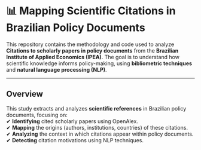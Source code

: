 # 📊 Mapping Scientific Citations in Brazilian Policy Documents  

This repository contains the methodology and code used to analyze **Citations to scholarly papers in policy documents** from the **Brazilian Institute of Applied Economics (IPEA)**. The goal is to understand how scientific knowledge informs policy-making, using **bibliometric techniques** and **natural language processing (NLP)**.  

---

## **Overview**  
This study extracts and analyzes **scientific references** in Brazilian policy documents, focusing on:  
✔ **Identifying** cited scholarly papers using OpenAlex.  
✔ **Mapping** the origins (authors, institutions, countries) of these citations.  
✔ **Analyzing** the context in which citations appear within policy documents.  
✔ **Detecting** citation motivations using NLP techniques.  
